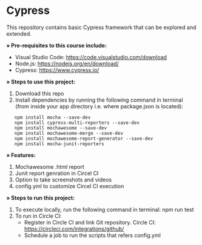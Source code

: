 # Cypress
This repository contains basic Cypress framework that can be explored and extended.

**» Pre-requisites to this course include:**

- Visual Studio Code: https://code.visualstudio.com/download
- Node.js: https://nodejs.org/en/download/
- Cypress: https://www.cypress.io/

**» Steps to use this project:**

1. Download this repo
2. Install dependencies by running the following command in terminal (from inside your app directory i.e. where package.json is located):
```
   npm install mocha --save-dev  
   npm install cypress-multi-reporters --save-dev
   npm install mochawesome --save-dev 
   npm install mochawesome-merge --save-dev 
   npm install mochawesome-report-generator --save-dev
   npm install mocha-junit-reporters
```
   
**» Features:**

1. Mochawesome .html report
2. Junit report genration in Circel CI
3. Option to take screenshots and videos
4. config.yml to customize Circel CI execution 

**» Steps to run this project:**

1. To execute locally, run the following command in terminal: npm run test
2. To run in Circle CI:
   - Register in Circle CI and link Git repository. Circle CI: https://circleci.com/integrations/github/
   - Schedule a job to run the scripts that refers config.yml
   

